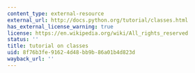 ```yaml
---
content_type: external-resource
external_url: http://docs.python.org/tutorial/classes.html
has_external_license_warning: true
license: https://en.wikipedia.org/wiki/All_rights_reserved
status: ''
title: tutorial on classes
uid: 8f76b3fe-9162-4d48-bb9b-86a01b4d823d
wayback_url: ''
---
```

